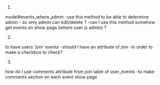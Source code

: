 
1.
model#events_where_admin
    -use this method to be able to determine admin - so only admin can edit/delete ?
    -can I use this method somehow get events on show page (where user is admin) ?

2.
to have users 'join' events
    -should I have an attribute of join 
    -in order to make a checkbox to check?

3.
how do I use comments attribute from join table of user_events
    -to make comments section on each event show page



